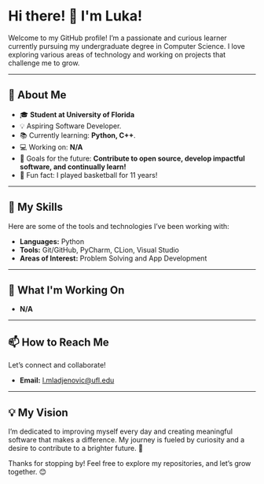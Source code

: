 # Hi there! 👋 I'm Luka!  

Welcome to my GitHub profile! I’m a passionate and curious learner currently pursuing my undergraduate degree in Computer Science. I love exploring various areas of technology and working on projects that challenge me to grow.

---

## 🌟 About Me
- 🎓 **Student at University of Florida**  
- 💡 Aspiring Software Developer.  
- 📚 Currently learning: **Python, C++**.  
- 💻 Working on: **N/A**
- 🎯 Goals for the future: **Contribute to open source, develop impactful software, and continually learn!**  
- 🏀 Fun fact: I played basketball for 11 years!  

---

## 🚀 My Skills
Here are some of the tools and technologies I’ve been working with:  
- **Languages:** Python  
- **Tools:** Git/GitHub, PyCharm, CLion, Visual Studio
- **Areas of Interest:** Problem Solving and App Development 

---

## 🌱 What I'm Working On  
- **N/A**
  
---

## 📫 How to Reach Me  
Let’s connect and collaborate!  
- **Email:** l.mladjenovic@ufl.edu

---

## 💡 My Vision  
I’m dedicated to improving myself every day and creating meaningful software that makes a difference. My journey is fueled by curiosity and a desire to contribute to a brighter future. 🚀  

Thanks for stopping by! Feel free to explore my repositories, and let’s grow together. 😊  
